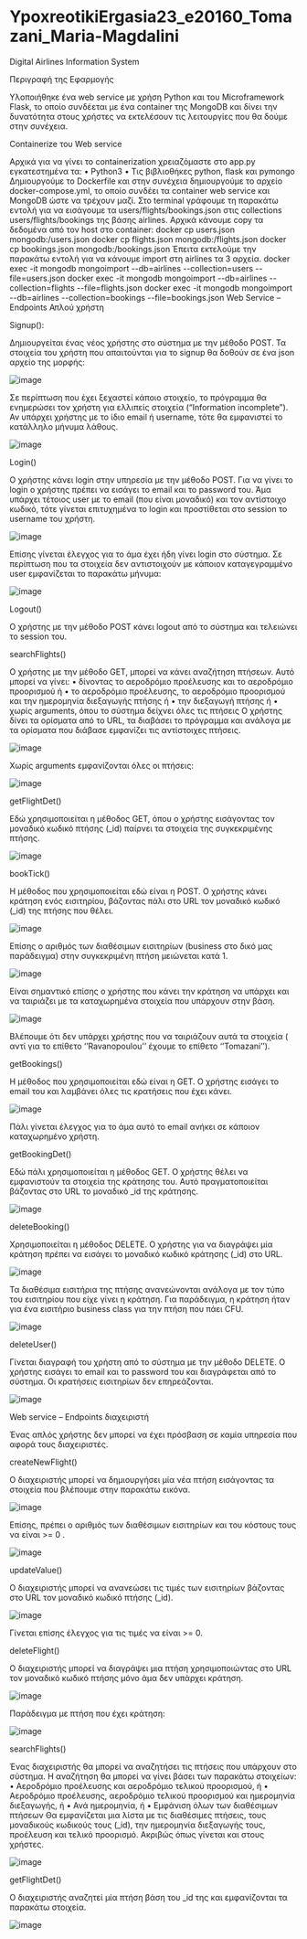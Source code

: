 # YpoxreotikiErgasia23_e20160_Tomazani_Maria-Magdalini
Digital Airlines Information System

Περιγραφή της Εφαρμογής

Υλοποιήθηκε ένα web service με χρήση Python και του Microframework Flask, το οποίο συνδέεται με ένα container της MongoDB και δίνει την δυνατότητα στους χρήστες να εκτελέσουν τις λειτουργίες που θα δούμε στην συνέχεια.

Containerize του Web service 

Αρχικά για να γίνει το containerization χρειαζόμαστε στο app.py εγκατεστημένα τα:
•	Python3 
•	Τις βιβλιοθήκες python, flask και pymongo
Δημιουργούμε το Dockerfile και στην συνέχεια δημιουργούμε το αρχείο docker-compose.yml, το οποίο συνδέει τα container web service και MongoDB ώστε να τρέχουν μαζί.
Στο terminal γράφουμε τη παρακάτω εντολή για να εισάγουμε τα users/flights/bookings.json στις collections users/flights/bookings της βάσης airlines.
Αρχικά κάνουμε copy τα δεδομένα από τον host στο container:
docker cp users.json mongodb:/users.json
docker cp flights.json mongodb:/flights.json
docker cp bookings.json mongodb:/bookings.json
Έπειτα εκτελούμε την παρακάτω εντολή για να κάνουμε import στη airlines τα 3 αρχεία.
docker exec -it mongodb mongoimport --db=airlines --collection=users --file=users.json
docker exec -it mongodb mongoimport --db=airlines --collection=flights --file=flights.json
docker exec -it mongodb mongoimport --db=airlines --collection=bookings --file=bookings.json
Web Service – Endpoints Απλού χρήστη


Signup():

Δημιουργείται ένας νέος χρήστης στο σύστημα με την μέθοδο POST. Τα στοιχεία του χρήστη που απαιτούνται για το signup θα δοθούν σε ένα json αρχείο της μορφής:


 ![image](https://github.com/MagdaToma8/YpoxreotikiErgasia23_e20160_Tomazani_Maria-Magdalini/assets/128919446/19692a78-b08d-4328-9cfe-7900458eb167)


Σε περίπτωση που έχει ξεχαστεί κάποιο στοιχείο, το πρόγραμμα θα ενημερώσει τον χρήστη για ελλιπείς στοιχεία (“Information incomplete”).
Αν υπάρχει χρήστης με το ίδιο email ή username, τότε θα εμφανιστεί το κατάλληλο μήνυμα λάθους.


 ![image](https://github.com/MagdaToma8/YpoxreotikiErgasia23_e20160_Tomazani_Maria-Magdalini/assets/128919446/4036762a-f4bd-4684-a052-c47ca7a7e644)



Login()

Ο χρήστης κάνει login στην υπηρεσία με την μέθοδο POST. 
Για να γίνει το login ο χρήστης πρέπει να εισάγει το email και το password του. Άμα υπάρχει τέτοιος user με το email (που είναι μοναδικό) και τον αντίστοιχο κωδικό, τότε γίνεται επιτυχημένα το login και προστίθεται στο session το username του χρήστη.


![image](https://github.com/MagdaToma8/YpoxreotikiErgasia23_e20160_Tomazani_Maria-Magdalini/assets/128919446/d6c55ebd-7b3d-4f5f-b500-e3b0f8457b10)


 
Επίσης γίνεται έλεγχος για το άμα έχει ήδη γίνει login στο σύστημα. 
Σε περίπτωση που τα στοιχεία δεν αντιστοιχούν με κάποιον καταγεγραμμένο user εμφανίζεται το παρακάτω μήνυμα:

 ![image](https://github.com/MagdaToma8/YpoxreotikiErgasia23_e20160_Tomazani_Maria-Magdalini/assets/128919446/622f61bd-486c-4e45-8e9b-43c38731b385)



Logout()

Ο χρήστης με την μέθοδο POST κάνει logout από το σύστημα και τελειώνει το session του.


searchFlights() 

Ο χρήστης με την μέθοδο GET, μπορεί να κάνει αναζήτηση πτήσεων. Αυτό μπορεί να γίνει: 
•	δίνοντας το αεροδρόμιο προέλευσης και το αεροδρόμιο προορισμού ή
•	το αεροδρόμιο προέλευσης, το αεροδρόμιο προορισμού και την ημερομηνία διεξαγωγής πτήσης ή
•	την διεξαγωγή πτήσης ή 
•	χωρίς arguments, όπου το σύστημα δείχνει όλες τις πτήσεις
Ο χρήστης δίνει τα ορίσματα από το URL, τα διαβάσει το πρόγραμμα και ανάλογα με τα ορίσματα που διάβασε εμφανίζει τις αντίστοιχες πτήσεις.

 
![image](https://github.com/MagdaToma8/YpoxreotikiErgasia23_e20160_Tomazani_Maria-Magdalini/assets/128919446/0f965110-8ebe-4d89-a931-1d864902065d)



Χωρίς arguments εμφανίζονται όλες οι πτήσεις:


![image](https://github.com/MagdaToma8/YpoxreotikiErgasia23_e20160_Tomazani_Maria-Magdalini/assets/128919446/f38dd5ba-2897-490c-b414-6b320a83bb99)


 
getFlightDet()

Εδώ χρησιμοποιείται η μέθοδος GET, όπου ο χρήστης εισάγοντας τον μοναδικό κωδικό πτήσης (_id) παίρνει τα στοιχεία της συγκεκριμένης πτήσης.


![image](https://github.com/MagdaToma8/YpoxreotikiErgasia23_e20160_Tomazani_Maria-Magdalini/assets/128919446/2d397b4e-08b2-42fa-ba82-aa97ee16e465)

 


bookTick()

Η μέθοδος που χρησιμοποιείται εδώ είναι η POST. Ο χρήστης κάνει κράτηση ενός εισιτηρίου, βάζοντας πάλι στο  URL τον μοναδικό κωδικό (_id) της πτήσης που θέλει.


![image](https://github.com/MagdaToma8/YpoxreotikiErgasia23_e20160_Tomazani_Maria-Magdalini/assets/128919446/ada9104b-0cfc-4f15-8f3a-ff78ba0a2f88)


 
Επίσης ο αριθμός των διαθέσιμων εισιτηρίων (business στο δικό μας παράδειγμα) στην συγκεκριμένη πτήση μειώνεται κατά 1.


![image](https://github.com/MagdaToma8/YpoxreotikiErgasia23_e20160_Tomazani_Maria-Magdalini/assets/128919446/c2997c04-5835-4827-ba27-69c082028268)


 
Είναι σημαντικό επίσης ο χρήστης που κάνει την κράτηση να υπάρχει και να ταιριάζει με τα καταχωρημένα στοιχεία που υπάρχουν στην βάση.


![image](https://github.com/MagdaToma8/YpoxreotikiErgasia23_e20160_Tomazani_Maria-Magdalini/assets/128919446/c4e91f16-4a55-4255-a79b-7243d878c1a5)


 
Βλέπουμε ότι δεν υπάρχει χρήστης που να ταιριάζουν αυτά τα στοιχεία ( αντί για το επίθετο ‘’Ravanopoulou’’ έχουμε το επίθετο ‘’Tomazani’’).


getBookings()

H μέθοδος που χρησιμοποιείται εδώ είναι η GET. Ο χρήστης εισάγει το email του και λαμβάνει όλες τις κρατήσεις που έχει κάνει.


![image](https://github.com/MagdaToma8/YpoxreotikiErgasia23_e20160_Tomazani_Maria-Magdalini/assets/128919446/259c3be6-d899-43cd-b9d8-810906c14c58)

 

Πάλι γίνεται έλεγχος για το άμα αυτό το email ανήκει σε κάποιον καταχωρημένο χρήστη.


getBookingDet()

Εδώ πάλι χρησιμοποιείται η μέθοδος GET. Ο χρήστης θέλει να εμφανιστούν τα στοιχεία της κράτησης του. Αυτό πραγματοποιείται βάζοντας στο URL το μοναδικό _id της κράτησης.


![image](https://github.com/MagdaToma8/YpoxreotikiErgasia23_e20160_Tomazani_Maria-Magdalini/assets/128919446/3d533c8b-abc9-49fd-8512-1228b0782d5e)

 


deleteBooking()

Χρησιμοποιείται η μέθοδος DELETE. Ο χρήστης για να διαγράψει μία κράτηση πρέπει να εισάγει το μοναδικό κωδικό κράτησης (_id) στο URL.
 


![image](https://github.com/MagdaToma8/YpoxreotikiErgasia23_e20160_Tomazani_Maria-Magdalini/assets/128919446/3977ff37-73fd-4125-acb1-9fbfc2664491)




Τα διαθέσιμα εισιτήρια της πτήσης ανανεώνονται ανάλογα με τον τύπο του εισιτηρίου που είχε γίνει η κράτηση. Για παράδειγμα, η κράτηση ήταν για ένα εισιτήριο business class για την πτήση που πάει CFU.
 

![image](https://github.com/MagdaToma8/YpoxreotikiErgasia23_e20160_Tomazani_Maria-Magdalini/assets/128919446/f9cf86c1-0cf6-45ef-8b27-51c642221fce)




deleteUser()

Γίνεται διαγραφή του χρήστη από το σύστημα με την μέθοδο DELETE. Ο χρήστης εισάγει το email και το password του και διαγράφεται από το σύστημα. Οι κρατήσεις εισιτηρίων δεν επηρεάζονται.
 


![image](https://github.com/MagdaToma8/YpoxreotikiErgasia23_e20160_Tomazani_Maria-Magdalini/assets/128919446/c5c674cd-b879-4d44-bbc2-9c21e4ace1c7)




Web service – Endpoints διαχειριστή 

Ένας απλός χρήστης δεν μπορεί να έχει πρόσβαση σε καμία υπηρεσία που αφορά τους διαχειριστές.


createNewFlight()

Ο διαχειριστής μπορεί να δημιουργήσει μία νέα πτήση εισάγοντας τα στοιχεία που βλέπουμε στην παρακάτω εικόνα. 


![image](https://github.com/MagdaToma8/YpoxreotikiErgasia23_e20160_Tomazani_Maria-Magdalini/assets/128919446/b13be541-821c-441c-b162-878123b08625)


 
Επίσης, πρέπει ο αριθμός των διαθέσιμων εισιτηρίων και του κόστους τους να είναι >= 0 .



![image](https://github.com/MagdaToma8/YpoxreotikiErgasia23_e20160_Tomazani_Maria-Magdalini/assets/128919446/a367ca53-32cb-4777-86ac-e9c2a04fec1a)




updateValue()

Ο διαχειριστής μπορεί να ανανεώσει τις τιμές των εισιτηρίων βάζοντας στο URL τον μοναδικό κωδικό πτήσης (_id).


![image](https://github.com/MagdaToma8/YpoxreotikiErgasia23_e20160_Tomazani_Maria-Magdalini/assets/128919446/910e1211-bd56-49c0-b18d-8b7225c9d657)



Γίνεται επίσης έλεγχος για τις τιμές να είναι >= 0. 


deleteFlight()

Ο διαχειριστής μπορεί να διαγράψει μια πτήση χρησιμοποιώντας στο URL τον μοναδικό κωδικό πτήσης μόνο άμα δεν υπάρχει κράτηση.



![image](https://github.com/MagdaToma8/YpoxreotikiErgasia23_e20160_Tomazani_Maria-Magdalini/assets/128919446/9266f6c6-a275-4758-ae6f-e4db8e705897)


 
Παράδειγμα με πτήση που έχει κράτηση:


![image](https://github.com/MagdaToma8/YpoxreotikiErgasia23_e20160_Tomazani_Maria-Magdalini/assets/128919446/5bf4a609-1c9e-4a5c-8cdf-c3f89d5d1e6f)




 
searchFlights()

Ένας διαχειριστής θα μπορεί να αναζητήσει τις πτήσεις που υπάρχουν στο σύστημα. Η αναζήτηση θα μπορεί να γίνει βάσει των παρακάτω στοιχείων: 
•	Αεροδρόμιο προέλευσης και αεροδρόμιο τελικού προορισμού, ή 
•	Αεροδρόμιο προέλευσης, αεροδρόμιο τελικού προορισμού και ημερομηνία διεξαγωγής, ή 
•	Ανά ημερομηνία, ή 
•	Εμφάνιση όλων των διαθέσιμων πτήσεων 
Θα εμφανίζεται μια λίστα με τις διαθέσιμες πτήσεις, τους μοναδικούς κωδικούς τους (_id), την ημερομηνία διεξαγωγής τους, προέλευση και τελικό προορισμό.
Ακριβώς όπως γίνεται και στους χρήστες.
 


![image](https://github.com/MagdaToma8/YpoxreotikiErgasia23_e20160_Tomazani_Maria-Magdalini/assets/128919446/c408aa95-27bb-4ad7-a1d1-a5ee62bdf773)




getFlightDet()

Ο διαχειριστής αναζητεί μία πτήση βάση του _id της και εμφανίζονται τα παρακάτω στοιχεία.


![image](https://github.com/MagdaToma8/YpoxreotikiErgasia23_e20160_Tomazani_Maria-Magdalini/assets/128919446/0257faca-b8ed-4cf8-9869-06c637f213e4)

 

